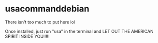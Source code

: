 # usacommanddebian

There isn't too much to put here lol

Once installed, just run "usa" in the terminal and LET OUT THE AMERICAN SPIRIT INSIDE YOU!!!!!
